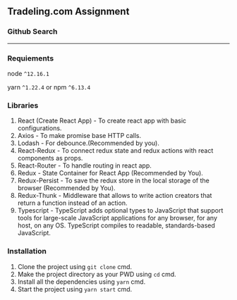 ## Tradeling.com Assignment
###  Github Search
------------

### Requiements

node `^12.16.1`

yarn `^1.22.4` or npm `^6.13.4`

### Libraries
1. React (Create React App) - To create react app with basic configurations.
2. Axios - To make promise base HTTP calls.
3. Lodash - For debounce.(Recommended by you).
4. React-Redux - To connect redux state and redux actions with react components as props.
5. React-Router - To handle routing in react app.
6. Redux - State Container for React App (Recommended by You).
7. Redux-Persist - To save the redux store in the local storage of the browser (Recommended by You).
8. Redux-Thunk - Middleware that allows to write action creators that return a function instead of an action.
9. Typescript - TypeScript adds optional types to JavaScript that support tools for large-scale JavaScript applications for any browser, for any host, on any OS. TypeScript compiles to readable, standards-based JavaScript.


### Installation
1. Clone the project using `git clone` cmd.
2. Make the project directory as your PWD using `cd` cmd.
3. Install all the dependencies using `yarn` cmd.
3. Start the project using `yarn start` cmd.